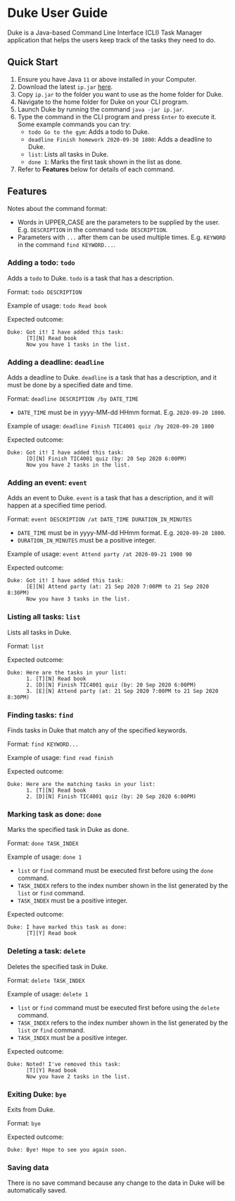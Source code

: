 # Duke User Guide
Duke is a Java-based Command Line Interface (CLI) Task Manager application
that helps the users keep track of the tasks they need to do.

## Quick Start
1. Ensure you have Java `11` or above installed in your Computer.
2. Download the latest `ip.jar` [here](https://github.com/e0260222/ip/releases).
3. Copy `ip.jar` to the folder you want to use as the home folder for Duke.
4. Navigate to the home folder for Duke on your CLI program.
5. Launch Duke by running the command `java -jar ip.jar`.
6. Type the command in the CLI program and press `Enter` to execute it.
<br>Some example commands you can try:
    - `todo Go to the gym`: Adds a todo to Duke.
    - `deadline Finish homework 2020-09-30 1800`: Adds a deadline to Duke.
    - `list`: Lists all tasks in Duke.
    - `done 1`: Marks the first task shown in the list as done.
7. Refer to **Features** below for details of each command.

## Features
Notes about the command format:
- Words in UPPER_CASE are the parameters to be supplied by the user.
E.g. `DESCRIPTION` in the command `todo DESCRIPTION`.
- Parameters with `...` after them can be used multiple times.
E.g. `KEYWORD` in the command `find KEYWORD...`.

### Adding a todo: `todo`
Adds a `todo` to Duke. `todo` is a task that has a description.

Format: `todo DESCRIPTION`

Example of usage: `todo Read book`

Expected outcome:
```
Duke: Got it! I have added this task:
      [T][N] Read book
      Now you have 1 tasks in the list.
```

### Adding a deadline: `deadline`
Adds a deadline to Duke. `deadline` is a task that has a description,
and it must be done by a specified date and time.

Format: `deadline DESCRIPTION /by DATE_TIME`
- `DATE_TIME` must be in yyyy-MM-dd HHmm  format. E.g. `2020-09-20 1800`.

Example of usage: `deadline Finish TIC4001 quiz /by 2020-09-20 1800`

Expected outcome:
```
Duke: Got it! I have added this task:
      [D][N] Finish TIC4001 quiz (by: 20 Sep 2020 6:00PM)
      Now you have 2 tasks in the list.
```

### Adding an event: `event`
Adds an event to Duke. `event` is a task that has a description,
and it will happen at a specified time period.

Format: `event DESCRIPTION /at DATE_TIME DURATION_IN_MINUTES`
- `DATE_TIME` must be in yyyy-MM-dd HHmm  format. E.g. `2020-09-20 1800`.
- `DURATION_IN_MINUTES` must be a positive integer.

Example of usage: `event Attend party /at 2020-09-21 1900 90`

Expected outcome:
```
Duke: Got it! I have added this task:
      [E][N] Attend party (at: 21 Sep 2020 7:00PM to 21 Sep 2020 8:30PM)
      Now you have 3 tasks in the list.
```

### Listing all tasks: `list`
Lists all tasks in Duke.

Format: `list`

Expected outcome:
```
Duke: Here are the tasks in your list:
      1. [T][N] Read book
      2. [D][N] Finish TIC4001 quiz (by: 20 Sep 2020 6:00PM)
      3. [E][N] Attend party (at: 21 Sep 2020 7:00PM to 21 Sep 2020 8:30PM)
```

### Finding tasks: `find`
Finds tasks in Duke that match any of the specified keywords.

Format: `find KEYWORD...`

Example of usage: `find read finish`

Expected outcome:
```
Duke: Here are the matching tasks in your list:
      1. [T][N] Read book
      2. [D][N] Finish TIC4001 quiz (by: 20 Sep 2020 6:00PM)
```

### Marking task as done: `done`
Marks the specified task in Duke as done.

Format: `done TASK_INDEX`

Example of usage: `done 1`
- `list` or `find` command must be executed first before using the `done` command.
- `TASK_INDEX` refers to the index number shown in the list generated by the `list` or `find` command.
- `TASK_INDEX` must be a positive integer.

Expected outcome:
```
Duke: I have marked this task as done:
      [T][Y] Read book
```

### Deleting a task: `delete`
Deletes the specified task in Duke.

Format: `delete TASK_INDEX`

Example of usage: `delete 1`
- `list` or `find` command must be executed first before using the `delete` command.
- `TASK_INDEX` refers to the index number shown in the list generated by the `list` or `find` command.
- `TASK_INDEX` must be a positive integer.

Expected outcome:
```
Duke: Noted! I've removed this task: 
      [T][Y] Read book
      Now you have 2 tasks in the list.
```

### Exiting Duke: `bye`
Exits from Duke.

Format: `bye`

Expected outcome:
```
Duke: Bye! Hope to see you again soon.
```

### Saving data
There is no save command because any change to the data in Duke will be automatically saved.
